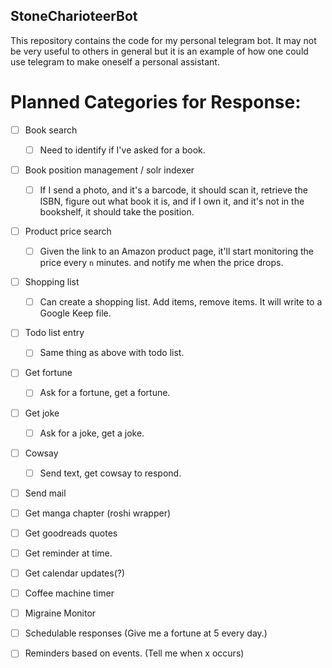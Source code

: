 StoneCharioteerBot
--------------------

This repository contains the code for my personal telegram bot. It may not be very useful to others in general but it is an example of how one could use telegram to make oneself a personal assistant.

Planned Categories for Response:
=================================

- [ ] Book search
    - [ ] Need to identify if I've asked for a book.
- [ ] Book position management / solr indexer
    - [ ] If I send a photo, and it's a barcode, it should scan it, retrieve the ISBN, figure out what book it is,
        and if I own it, and it's not in the bookshelf, it should take the position.
- [ ] Product price search
    - [ ] Given the link to an Amazon product page, it'll start monitoring the price every `n` minutes.
        and notify me when the price drops.
- [ ] Shopping list
    - [ ] Can create a shopping list. Add items, remove items. It will write to a Google Keep file.
- [ ] Todo list entry
    - [ ] Same thing as above with todo list.
- [ ] Get fortune
    - [ ] Ask for a fortune, get a fortune.
- [ ] Get joke
    - [ ] Ask for a joke, get a joke.
- [ ] Cowsay
    - [ ] Send text, get cowsay to respond.
- [ ] Send mail
- [ ] Get manga chapter (roshi wrapper)
- [ ] Get goodreads quotes
- [ ] Get reminder at time.
- [ ] Get calendar updates(?)
- [ ] Coffee machine timer
- [ ] Migraine Monitor
- [ ] Schedulable responses (Give me a fortune at 5 every day.)
- [ ] Reminders based on events. (Tell me when x occurs)


